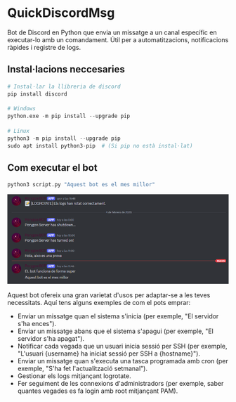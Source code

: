 # QuickDiscordMsg
Bot de Discord en Python que envia un missatge a un canal específic en executar-lo amb un comandament. Útil per a automatitzacions, notificacions ràpides i registre de logs.

## Instal·lacions neccesaries

```python
# Instal·lar la llibreria de discord
pip install discord

# Windows
python.exe -m pip install --upgrade pip

# Linux
python3 -m pip install --upgrade pip
sudo apt install python3-pip  # (Si pip no està instal·lat)
```

## Com executar el bot

```python
python3 script.py "Aquest bot es el mes millor"
```

![alt text](image.png)

Aquest bot ofereix una gran varietat d'usos per adaptar-se a les teves necessitats. Aquí tens alguns exemples de com el pots emprar:

- Enviar un missatge quan el sistema s'inicia (per exemple, "El servidor s'ha ences").
- Enviar un missatge abans que el sistema s'apagui (per exemple, "El servidor s'ha apagat").
- Notificar cada vegada que un usuari inicia sessió per SSH (per exemple, "L'usuari {username} ha iniciat sessió per SSH a {hostname}").
- Enviar un missatge quan s'executa una tasca programada amb cron (per exemple, "S'ha fet l'actualització setmanal").
- Gestionar els logs mitjançant logrotate.
- Fer seguiment de les connexions d'administradors (per exemple, saber quantes vegades es fa login amb root mitjançant PAM).